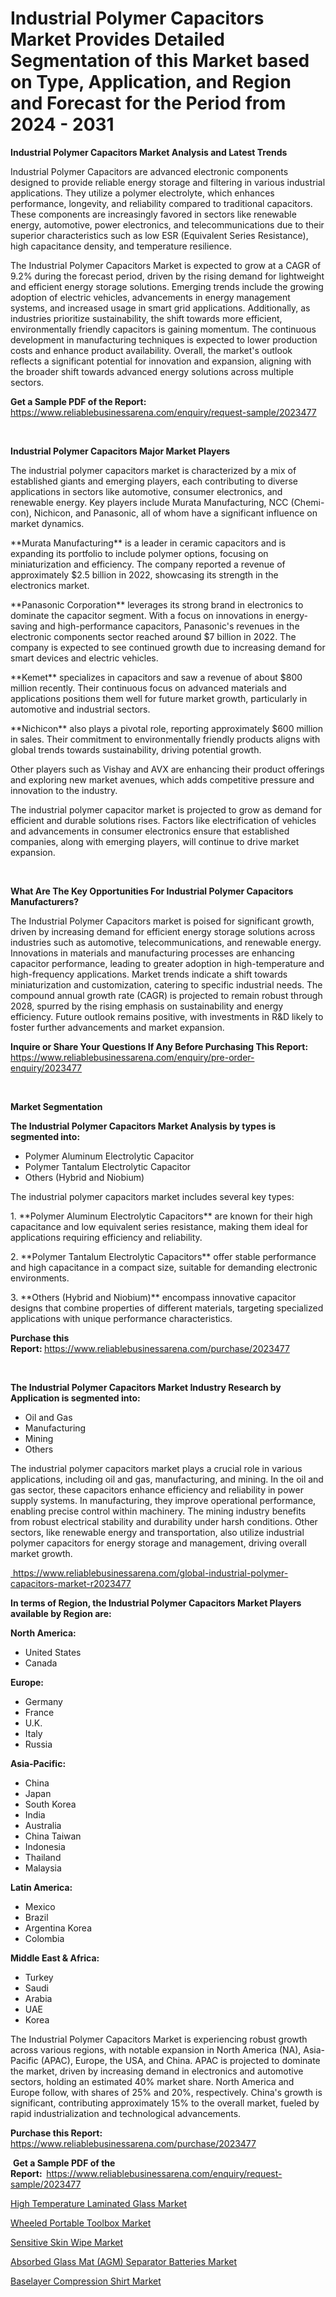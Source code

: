 <p><h1>Industrial Polymer Capacitors Market Provides Detailed Segmentation of this Market based on Type, Application, and Region and Forecast for the Period from 2024 - 2031</h1></p><p><strong>Industrial Polymer Capacitors Market Analysis and Latest Trends</strong></p>
<p><p>Industrial Polymer Capacitors are advanced electronic components designed to provide reliable energy storage and filtering in various industrial applications. They utilize a polymer electrolyte, which enhances performance, longevity, and reliability compared to traditional capacitors. These components are increasingly favored in sectors like renewable energy, automotive, power electronics, and telecommunications due to their superior characteristics such as low ESR (Equivalent Series Resistance), high capacitance density, and temperature resilience.</p><p>The Industrial Polymer Capacitors Market is expected to grow at a CAGR of 9.2% during the forecast period, driven by the rising demand for lightweight and efficient energy storage solutions. Emerging trends include the growing adoption of electric vehicles, advancements in energy management systems, and increased usage in smart grid applications. Additionally, as industries prioritize sustainability, the shift towards more efficient, environmentally friendly capacitors is gaining momentum. The continuous development in manufacturing techniques is expected to lower production costs and enhance product availability. Overall, the market's outlook reflects a significant potential for innovation and expansion, aligning with the broader shift towards advanced energy solutions across multiple sectors.</p></p>
<p><strong>Get a Sample PDF of the Report:&nbsp;</strong> <a href="https://www.reliablebusinessarena.com/enquiry/request-sample/2023477?utm_campaign=1570&utm_medium=2&utm_source=Github&utm_content=ia&utm_term=30102024&utm_id=industrial-polymer-capacitors">https://www.reliablebusinessarena.com/enquiry/request-sample/2023477</a></p>
<p>&nbsp;</p>
<p><strong>Industrial Polymer Capacitors Major Market Players</strong></p>
<p><p>The industrial polymer capacitors market is characterized by a mix of established giants and emerging players, each contributing to diverse applications in sectors like automotive, consumer electronics, and renewable energy. Key players include Murata Manufacturing, NCC (Chemi-con), Nichicon, and Panasonic, all of whom have a significant influence on market dynamics.</p><p>**Murata Manufacturing** is a leader in ceramic capacitors and is expanding its portfolio to include polymer options, focusing on miniaturization and efficiency. The company reported a revenue of approximately $2.5 billion in 2022, showcasing its strength in the electronics market. </p><p>**Panasonic Corporation** leverages its strong brand in electronics to dominate the capacitor segment. With a focus on innovations in energy-saving and high-performance capacitors, Panasonic's revenues in the electronic components sector reached around $7 billion in 2022. The company is expected to see continued growth due to increasing demand for smart devices and electric vehicles.</p><p>**Kemet** specializes in capacitors and saw a revenue of about $800 million recently. Their continuous focus on advanced materials and applications positions them well for future market growth, particularly in automotive and industrial sectors.</p><p>**Nichicon** also plays a pivotal role, reporting approximately $600 million in sales. Their commitment to environmentally friendly products aligns with global trends towards sustainability, driving potential growth.</p><p>Other players such as Vishay and AVX are enhancing their product offerings and exploring new market avenues, which adds competitive pressure and innovation to the industry.</p><p>The industrial polymer capacitor market is projected to grow as demand for efficient and durable solutions rises. Factors like electrification of vehicles and advancements in consumer electronics ensure that established companies, along with emerging players, will continue to drive market expansion.</p></p>
<p>&nbsp;</p>
<p><strong>What Are The Key Opportunities For Industrial Polymer Capacitors Manufacturers?</strong></p>
<p><p>The Industrial Polymer Capacitors market is poised for significant growth, driven by increasing demand for efficient energy storage solutions across industries such as automotive, telecommunications, and renewable energy. Innovations in materials and manufacturing processes are enhancing capacitor performance, leading to greater adoption in high-temperature and high-frequency applications. Market trends indicate a shift towards miniaturization and customization, catering to specific industrial needs. The compound annual growth rate (CAGR) is projected to remain robust through 2028, spurred by the rising emphasis on sustainability and energy efficiency. Future outlook remains positive, with investments in R&D likely to foster further advancements and market expansion.</p></p>
<p><strong>Inquire or Share Your Questions If Any Before Purchasing This Report:</strong> <a href="https://www.reliablebusinessarena.com/enquiry/pre-order-enquiry/2023477?utm_campaign=1570&utm_medium=2&utm_source=Github&utm_content=ia&utm_term=30102024&utm_id=industrial-polymer-capacitors">https://www.reliablebusinessarena.com/enquiry/pre-order-enquiry/2023477</a></p>
<p>&nbsp;</p>
<p><strong>Market Segmentation</strong></p>
<p><strong>The Industrial Polymer Capacitors Market Analysis by types is segmented into:</strong></p>
<p><ul><li>Polymer Aluminum Electrolytic Capacitor</li><li>Polymer Tantalum Electrolytic Capacitor</li><li>Others (Hybrid and Niobium)</li></ul></p>
<p><p>The industrial polymer capacitors market includes several key types: </p><p>1. **Polymer Aluminum Electrolytic Capacitors** are known for their high capacitance and low equivalent series resistance, making them ideal for applications requiring efficiency and reliability. </p><p>2. **Polymer Tantalum Electrolytic Capacitors** offer stable performance and high capacitance in a compact size, suitable for demanding electronic environments.</p><p>3. **Others (Hybrid and Niobium)** encompass innovative capacitor designs that combine properties of different materials, targeting specialized applications with unique performance characteristics.</p></p>
<p><strong>Purchase this Report:&nbsp;</strong><a href="https://www.reliablebusinessarena.com/purchase/2023477?utm_campaign=1570&utm_medium=2&utm_source=Github&utm_content=ia&utm_term=30102024&utm_id=industrial-polymer-capacitors">https://www.reliablebusinessarena.com/purchase/2023477</a></p>
<p>&nbsp;</p>
<p><strong>The Industrial Polymer Capacitors Market Industry Research by Application is segmented into:</strong></p>
<p><ul><li>Oil and Gas</li><li>Manufacturing</li><li>Mining</li><li>Others</li></ul></p>
<p><p>The industrial polymer capacitors market plays a crucial role in various applications, including oil and gas, manufacturing, and mining. In the oil and gas sector, these capacitors enhance efficiency and reliability in power supply systems. In manufacturing, they improve operational performance, enabling precise control within machinery. The mining industry benefits from robust electrical stability and durability under harsh conditions. Other sectors, like renewable energy and transportation, also utilize industrial polymer capacitors for energy storage and management, driving overall market growth.</p></p>
<p><a href="https://www.reliablebusinessarena.com/global-industrial-polymer-capacitors-market-r2023477?utm_campaign=1570&utm_medium=2&utm_source=Github&utm_content=ia&utm_term=30102024&utm_id=industrial-polymer-capacitors">&nbsp;https://www.reliablebusinessarena.com/global-industrial-polymer-capacitors-market-r2023477</a></p>
<p><strong>In terms of Region, the Industrial Polymer Capacitors Market Players available by Region are:</strong></p>
<p>
    <p> <strong> North America: </strong>
        <ul>
            <li>United States</li>
            <li>Canada</li>
        </ul>
        </p> 
    <p> <strong> Europe: </strong>
        <ul>
            <li>Germany</li>
            <li>France</li>
            <li>U.K.</li>
            <li>Italy</li>
            <li>Russia</li>
        </ul>
        </p> 
    <p> <strong> Asia-Pacific: </strong>
        <ul>
            <li>China</li>
            <li>Japan</li>
            <li>South Korea</li>
            <li>India</li>
            <li>Australia</li>
            <li>China Taiwan</li>
            <li>Indonesia</li>
            <li>Thailand</li>
            <li>Malaysia</li>
        </ul>
        </p> 
    <p> <strong> Latin America: </strong>
        <ul>
            <li>Mexico</li>
            <li>Brazil</li>
            <li>Argentina Korea</li>
            <li>Colombia</li>
        </ul>
        </p> 
    <p> <strong> Middle East & Africa: </strong>
        <ul>
            <li>Turkey</li>
            <li>Saudi</li>
            <li>Arabia</li>
            <li>UAE</li>
            <li>Korea</li>
        </ul>
    </p>
    </p>
<p><p>The Industrial Polymer Capacitors Market is experiencing robust growth across various regions, with notable expansion in North America (NA), Asia-Pacific (APAC), Europe, the USA, and China. APAC is projected to dominate the market, driven by increasing demand in electronics and automotive sectors, holding an estimated 40% market share. North America and Europe follow, with shares of 25% and 20%, respectively. China's growth is significant, contributing approximately 15% to the overall market, fueled by rapid industrialization and technological advancements.</p></p>
<p><strong>Purchase this Report: </strong><a href="https://www.reliablebusinessarena.com/purchase/2023477?utm_campaign=1570&utm_medium=2&utm_source=Github&utm_content=ia&utm_term=30102024&utm_id=industrial-polymer-capacitors">https://www.reliablebusinessarena.com/purchase/2023477</a></p>
<p>&nbsp;<strong>Get a Sample PDF of the Report:&nbsp;&nbsp;</strong><a href="https://www.reliablebusinessarena.com/enquiry/request-sample/2023477?utm_campaign=1570&utm_medium=2&utm_source=Github&utm_content=ia&utm_term=30102024&utm_id=industrial-polymer-capacitors">https://www.reliablebusinessarena.com/enquiry/request-sample/2023477</a></p>
<p><strong></strong></p>
<p><p><a href="https://www.linkedin.com/pulse/booming-high-temperature-laminated-glass-market-sector-rn3zc?utm_campaign=1570&utm_medium=2&utm_source=Github&utm_content=ia&utm_term=30102024&utm_id=industrial-polymer-capacitors">High Temperature Laminated Glass Market</a></p><p><a href="https://www.linkedin.com/pulse/wheeled-portable-toolbox-market-forecasts-trends-impact-analysis-nekme?utm_campaign=1570&utm_medium=2&utm_source=Github&utm_content=ia&utm_term=30102024&utm_id=industrial-polymer-capacitors">Wheeled Portable Toolbox Market</a></p><p><a href="https://www.linkedin.com/pulse/opportunities-challenges-sensitive-skin-wipe-market-strategic-cvl9c?utm_campaign=1570&utm_medium=2&utm_source=Github&utm_content=ia&utm_term=30102024&utm_id=industrial-polymer-capacitors">Sensitive Skin Wipe Market</a></p><p><a href="https://www.linkedin.com/pulse/absorbed-glass-mat-agm-separator-batteries-market-revolution-2f8we?utm_campaign=1570&utm_medium=2&utm_source=Github&utm_content=ia&utm_term=30102024&utm_id=industrial-polymer-capacitors">Absorbed Glass Mat (AGM) Separator Batteries Market</a></p><p><a href="https://www.linkedin.com/pulse/navigating-global-baselayer-compression-shirt-market-from-trends-9zc5e?utm_campaign=1570&utm_medium=2&utm_source=Github&utm_content=ia&utm_term=30102024&utm_id=industrial-polymer-capacitors">Baselayer Compression Shirt Market</a></p></p>